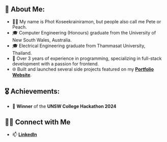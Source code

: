 <!---
<img src="https://komarev.com/ghpvc/?username=photkosee&label=Profile%20views&color=0e75b6&style=for-the-badge" alt="notsujal" align="right" />
--->

## 👋 About Me:
- 🙋‍♂️ My name is Phot Koseekrainiramon, but people also call me Pete or Peach.
- 🎓 Computer Engineering (Honours) graduate from the University of New South Wales, Australia.
- 🎓 Electrical Engineering graduate from Thammasat University, Thailand.
- 💼 Over 3 years of experience in programming, specializing in full-stack development with a passion for frontend.
- 🌐 Built and launched several side projects featured on my [**Portfolio Website**](https://photkosee.vercel.app).

## 🎖️ Achievements:
- 🥇 **Winner** of the **UNSW College Hackathon 2024**

## 🤝🏻 Connect with Me
- 📫 <a href="https://www.linkedin.com/in/photkosee/">**LinkedIn**</a>
